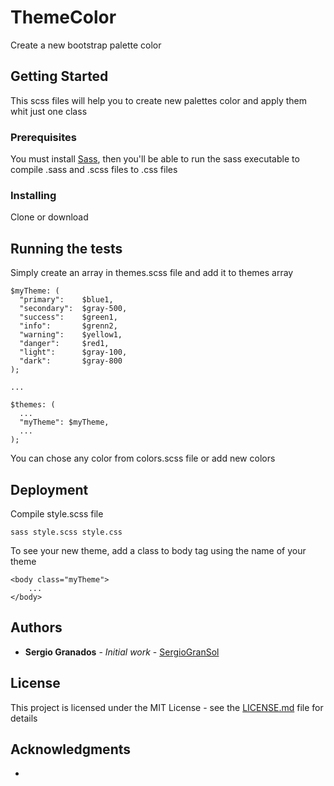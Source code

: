 # ThemeColor

Create a new bootstrap palette color

## Getting Started

This scss files will help you to create new palettes color and apply them whit just one class

### Prerequisites

You must install [Sass](https://sass-lang.com/), then you'll be able to run the sass executable to compile .sass and .scss files to .css files

### Installing

Clone or download

## Running the tests

Simply create an array in themes.scss file and add it to themes array 

```
$myTheme: (
  "primary":    $blue1,
  "secondary":  $gray-500,
  "success":    $green1,
  "info":       $grenn2,
  "warning":    $yellow1,
  "danger":     $red1,
  "light":      $gray-100,
  "dark":       $gray-800
);

...

$themes: (
  ...
  "myTheme": $myTheme,
  ...
);
```

You can chose any color from colors.scss file or add new colors

## Deployment

Compile style.scss file

```
sass style.scss style.css
```

To see your new theme, add a class to body tag using the name of your theme

```
<body class="myTheme">
    ...
</body>
```

## Authors

* **Sergio Granados** - *Initial work* - [SergioGranSol](https://github.com/SergioGranSol)

## License

This project is licensed under the MIT License - see the [LICENSE.md](LICENSE.md) file for details

## Acknowledgments

* 

